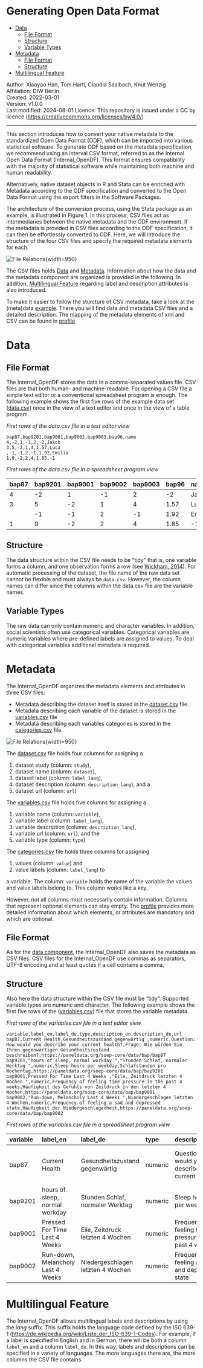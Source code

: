 Generating Open Data Format
================

-   [Data](#data)
    -   [File Format](#file-format)
    -   [Structure](#structure)
    -   [Variable Types](#variable-types)
-   [Metadata](#metadata)
    -   [File Format](#file-format-1)
    -   [Structure](#structure-1)
-   [Multilingual Feature](#multilingual-feature)

Author: Xiaoyao Han, Tom Hartl, Claudia Saalbach, Knut Wenzig  
Affiliation: DIW Berlin  
Created: 2022-03-01  
Version: v1.0.0  
Last modified: 2024-08-01
Licence: This repository is issued under a CC by licence
(<https://creativecommons.org/licenses/by/4.0/>)

------------------------------------------------------------------------
This section introduces how to convert your native metadata to the standardized Open Data Format (ODF), which can be imported into various statistical software. To generate ODF based on the metadata specification, we recommend using an interval CSV format, referred to as the Internal Open Data Format (Internal_OpenDF). This format ensures compatibility with the majority of statistical software while maintaining both machine and human readability.

Alternatively, native dataset objects in R and Stata can be enriched with Metadata according to the ODF specification and converted to the Open Data Format using the export filters in the Software Packages.

The architecture of the conversion process, using the Stata package as an example, is illustrated in Figure 1. In this process, CSV files act as intermediaries between the native metadata and the ODF environment. If the metadata is provided in CSV files according to the ODF specification, it can then be effortlessly converted to ODF. Here, we will introduce the structure of the four CSV files and specify the required metadata elements for each.


![File Relations](img/structure.jpg){width=950}

The CSV files holds [Data](#data) and [Metadata](#metadata). Information about how the data and the metadata component are organized
is provided in the following. In addition, [Multilingual Feature](#multilingual-feature) regarding label and
description attributes is also introduced.

To make it easier to follow the sturcture of CSV metadata,
take a look at the (meta)data [example](example). There you will find
data and metadata CSV files and a detailed description. The mapping of the metadata elements of xml and CSV can be found in [profile](profile)

# Data

## File Format

The Internal\_OpenDF stores the data in a comma-separated values file.
CSV files are that both human- and machine-readable. For opening a CSV
file a simple text editor or a conventional spreadsheet program is
enough. The following example shows the first five rows of the example
data set ([data.csv](example/data.csv)) once in the view of a text
editor and once in the view of a table program.

*First rows of the data.csv file in a text editor view*

    bap87,bap9201,bap9001,bap9002,bap9003,bap96,name
    4,-2,1,-1,2,-2,Jakob
    3,5,-2,1,4,1.57,Luca
    ,-1,-1,2,-1,1.92,Emilia
    1,9,-2,2,4,1.85,-1

*First rows of the data.csv file in a spreadsheet program view*

| bap87 | bap9201 | bap9001 | bap9002 | bap9003 | bap96 | name   |
|:------|:--------|:--------|:--------|:--------|:------|:-------|
| 4     | -2      | 1       | -1      | 2       | -2    | Jakob  |
| 3     | 5       | -2      | 1       | 4       | 1.57  | Luca   |
|       | -1      | -1      | 2       | -1      | 1.92  | Emilia |
| 1     | 9       | -2      | 2       | 4       | 1.85  | -1     |

## Structure

The data structure within the CSV file needs to be “tidy” that is, one
variable forms a column, and one observation forms a row (see [Wickham,
2014](https://www.jstatsoft.org/article/view/v059i10)). For automatic
processing of the dataset, the file name of the raw data set cannot be
flexible and must always be `data.csv`. However, the column names can
differ since the columns within the data.csv file are the variable
names.

## Variable Types

The raw data can only contain numeric and character variables. In
addition, social scientists often use categorical variables. Categorical
variables are numeric variables where pre-defined labels are assigned to
values. To deal with categorical variables additional metadata is
required.

<!-- --------------------------------------------------------------------------- -->
<!-- --------------------------------------------------------------------------- -->
<!-- --------------------------------------------------------------------------- -->

# Metadata

The Internal\_OpenDF organizes the metadata elements and attributes in
three CSV files:

-   Metadata describing the dataset itself is stored in the
    [dataset.csv](example/dataset.csv) file.
-   Metadata describing each variable of the dataset is stored in the
    [variables.csv](example/variables.csv) file
-   Metadata describing each variables categories is stored in the
    [categories.csv](example/categories.csv) file.

![File Relations](img/image.jpg){width=950}

The [dataset.csv](example/dataset.csv) file holds four columns for
assigning a

1.  dataset study (column: `study`),
2.  dataset name (column: `dataset`),
3.  dataset label (column: `label_lang`),
4.  dataset description (column: `description_lang`), and a
5.  dataset url (column: `url`)

The [variables.csv](example/variables.csv) file holds five columns for
assigning a

1.  variable name (column: `variable`),
2.  variable label (column: `label_lang`),
3.  variable description (column: `description_lang`),
4.  variable url (column: `url`), and the
5.  variable type (column: `type`)

The [categories.csv](example/categories.csv) file holds three columns
for assigning

1.  values (column: `value`) and
2.  value labels (column: `label_lang`) to

a variable. The column: `variable` holds the name of the variable the
values and value labels belong to. This column works like a key.

However, not all columns must necessarily contain information. Columns
that represent optional elements can stay empty. The [profile](profile)
provides more detailed information about which elements, or attributes
are mandatory and which are optional.

## File Format

As for the [data component](#data), the Internal\_OpenDF also saves the
metadata as CSV files. CSV files for the Internal\_OpenDF use commas as
separators, UTF-8 encoding and at least quotes if a cell contains a
comma.

## Structure

Also here the data structure within the CSV file must be “tidy”.
Supported variable types are numeric and character. The following
example shows the first five rows of the
([variables.csv](example/variables.csv)) file that stores the variable
metadata.

*First rows of the variables.csv file in a text editor view*

    variable,label_en,label_de,type,description_en,description_de,url
    bap87,Current Health,Gesundheitszustand gegenwärtig ,numeric,Question: How would you describe your current health?,Frage: Wie würden Sie Ihren gegenwärtigen Gesundheitszustand beschreiben?,https://paneldata.org/soep-core/data/bap/bap87
    bap9201,"hours of sleep, normal workday ","Stunden Schlaf, normaler Werktag ",numeric,Sleep hours per weekday,Schlafstunden pro Wochentag,https://paneldata.org/soep-core/data/bap/bap9201
    bap9001,Pressed For Time Last 4 Weeks ,"Eile, Zeitdruck letzten 4 Wochen ",numeric,Frequency of feeling time pressure in the past 4 weeks,Häufigkeit des Gefühls von Zeitdruck in den letzten 4 Wochen,https://paneldata.org/soep-core/data/bap/bap9001
    bap9002,"Run-down, Melancholy Last 4 Weeks ",Niedergeschlagen letzten 4 Wochen,numeric,Frequency of feeling a sad and depressed state,Häufigkeit der Niedergeschlagenheit,https://paneldata.org/soep-core/data/bap/bap9002

*First rows of the variables.csv file in a spreadsheet program view*

| variable | label\_en                         | label\_de                         | type    | description\_en                                        | description\_de                                                           | url                                                |
|:---------|:----------------------------------|:----------------------------------|:--------|:-------------------------------------------------------|:--------------------------------------------------------------------------|:---------------------------------------------------|
| bap87    | Current Health                    | Gesundheitszustand gegenwärtig    | numeric | Question: How would you describe your current health?  | Frage: Wie würden Sie Ihren gegenwärtigen Gesundheitszustand beschreiben? | <https://paneldata.org/soep-core/data/bap/bap87>   |
| bap9201  | hours of sleep, normal workday    | Stunden Schlaf, normaler Werktag  | numeric | Sleep hours per weekday                                | Schlafstunden pro Wochentag                                               | <https://paneldata.org/soep-core/data/bap/bap9201> |
| bap9001  | Pressed For Time Last 4 Weeks     | Eile, Zeitdruck letzten 4 Wochen  | numeric | Frequency of feeling time pressure in the past 4 weeks | Häufigkeit des Gefühls von Zeitdruck in den letzten 4 Wochen              | <https://paneldata.org/soep-core/data/bap/bap9001> |
| bap9002  | Run-down, Melancholy Last 4 Weeks | Niedergeschlagen letzten 4 Wochen | numeric | Frequency of feeling a sad and depressed state         | Häufigkeit der Niedergeschlagenheit                                       | <https://paneldata.org/soep-core/data/bap/bap9002> |

# Multilingual Feature

The Internal\_OpenDF allows multilingual labels and descriptions by
using the *lang* suffix. This suffix holds the language code defined by
the ISO 639-1
(<https://de.wikipedia.org/wiki/Liste_der_ISO-639-1-Codes>). For
example, if a label is specified in English and in German, there will be
both a column `label_en` and a column `label_de`. In this way, labels
and descriptions can be specified in a variety of languages. The more
languages there are, the more columns the CSV file contains.
